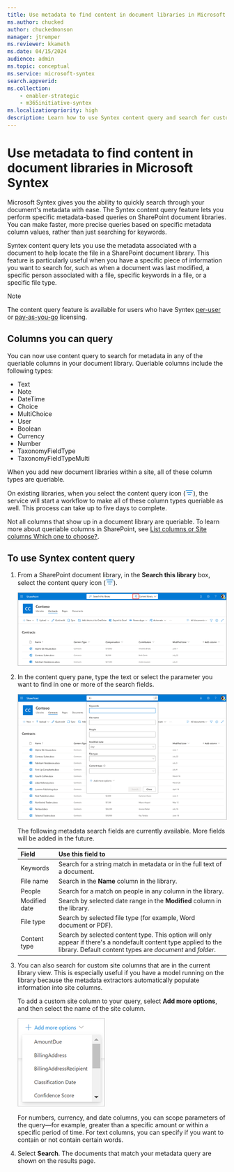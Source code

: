 ```yaml
---
title: Use metadata to find content in document libraries in Microsoft Syntex
ms.author: chucked
author: chuckedmonson
manager: jtremper
ms.reviewer: kkameth
ms.date: 04/15/2024
audience: admin
ms.topic: conceptual
ms.service: microsoft-syntex
search.appverid: 
ms.collection: 
    - enabler-strategic
    - m365initiative-syntex
ms.localizationpriority: high
description: Learn how to use Syntex content query and search for custom site columns to find items in SharePoint document libraries using Microsoft Syntex.
---
```


# Use metadata to find content in document libraries in Microsoft Syntex

Microsoft Syntex gives you the ability to quickly search through your document's metadata with ease. The Syntex content query feature lets you perform specific metadata-based queries on SharePoint document libraries. You can make faster, more precise queries based on specific metadata column values, rather than just searching for keywords.

Syntex content query lets you use the metadata associated with a document to help locate the file in a SharePoint document library. This feature is particularly useful when you have a specific piece of information you want to search for, such as when a document was last modified, a specific person associated with a file, specific keywords in a file, or a specific file type.

> [!NOTE]
> The content query feature is available for users who have Syntex [per-user](set-up-content-understanding.md) or [pay-as-you-go](syntex-azure-billing.md) licensing.

## Columns you can query

You can now use content query to search for metadata in any of the queriable columns in your document library. Queriable columns include the following types:

- Text
- Note
- DateTime
- Choice
- MultiChoice
- User
- Boolean
- Currency
- Number
- TaxonomyFieldType
- TaxonomyFieldTypeMulti

When you add new document libraries within a site, all of these column types are queriable.

On existing libraries, when you select the content query icon (![Screenshot of the metadata search icon.](../media/content-understanding/metadata-search-icon.png)), the service will start a workflow to make all of these column types queriable as well. This process can take up to five days to complete.

Not all columns that show up in a document library are queriable. To learn more about queriable columns in SharePoint, see [List columns or Site columns Which one to choose?](/microsoft-365/community/list-column-or-site-column-which-one-to-choose).

<!---
**New document libraries** — For new libraries, all of the columns are available in content query.

**Existing document libraries** — For existing libraries, all of the queriable columns won't be immediately available. You need to select the content query icon (![Screenshot of the metadata search icon.](../media/content-understanding/metadata-search-icon.png)) in the existing library. Then after five days, check the library again and all of the columns should be available.
--->

## To use Syntex content query

1. From a SharePoint document library, in the **Search this library** box, select the content query icon (![Screenshot of the metadata search icon.](../media/content-understanding/metadata-search-icon.png)).

    ![Screenshot of a document library page showing the search box with the content query icon highlighted.](../media/content-understanding/metadata-search-box.png)

2. In the content query pane, type the text or select the parameter you want to find in one or more of the search fields.

    ![Screenshot of a document library page showing the content query pane.](../media/content-understanding/metadata-search-pane.png)

   The following metadata search fields are currently available. More fields will be added in the future.

   |Field    |Use this field to  |
   |---------|---------|
   |Keywords |Search for a string match in metadata or in the full text of a document. |
   |File name     |Search in the **Name** column in the library.          |
   |People   |Search for a match on people in any column in the library.   |
   |Modified date |Search by selected date range in the **Modified** column in the library.         |
   |File type     |Search by selected file type (for example, Word document or PDF).        |
   |Content type  |Search by selected content type. This option will only appear if there's a nondefault content type applied to the library. Default content types are *document* and *folder*.        |

3. You can also search for custom site columns that are in the current library view. This is especially useful if you have a model running on the library because the metadata extractors automatically populate information into site columns.  

    To add a custom site column to your query, select **Add more options**, and then select the name of the site column.

    ![Screenshot of the Add more options menu on the content query pane.](../media/content-understanding/metadata-search-add-more-options.png)

    For numbers, currency, and date columns, you can scope parameters of the query—for example, greater than a specific amount or within a specific period of time. For text columns, you can specify if you want to contain or not contain certain words.

4. Select **Search**. The documents that match your metadata query are shown on the results page. 

